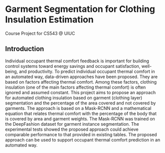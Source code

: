 # Garment Segmentation for Clothing Insulation Estimation
Course Project for CS543 @ UIUC

## Introduction
Individual occupant thermal comfort feedback is important for building control systems toward energy savings and occupant satisfaction, well-being, and productivity. To predict individual occupant thermal comfort in an automated way, data-driven approaches have been proposed. They are based on factors affecting thermal comfort. Among these factors, clothing insulation (one of the main factors affecting thermal comfort) is often ignored and assumed constant. This project aims to propose an approach for automated clothing insulation based on garment (clothing layer) segmentation and the percentage of the area covered and not covered by garments. The approach is based on a Mask-RCNN and a mathematical equation that relates thermal comfort with the percentage of the body that is covered by area and garment weights. The Mask-RCNN was trained on the DeepFashion dataset for garment instance segmentation. The experimental tests showed the proposed approach  could achieve comparable performance to that provided in existing tables. The proposed approach can be used to support occupant thermal comfort prediction in an automated way.

